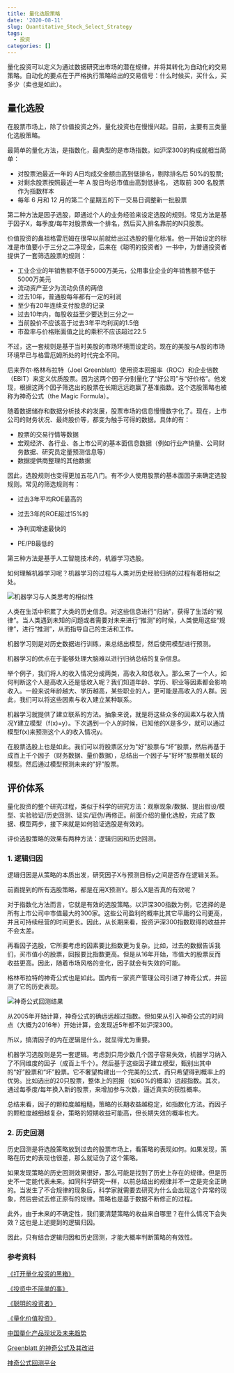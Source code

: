 ```yaml
---
title: 量化选股策略
date: '2020-08-11'
slug: Quantitative_Stock_Select_Strategy
tags:
  - 投资
categories: []
---
```


量化投资可以定义为通过数据研究出市场的潜在规律，并将其转化为自动化的交易策略。自动化的要点在于严格执行策略给出的交易信号：什么时候买，买什么，买多少（卖也是如此）。

## 量化选股

在股票市场上，除了价值投资之外，量化投资也在慢慢兴起。目前，主要有三类量化选股策略。

最简单的量化方法，是指数化，最典型的是市场指数。如沪深300的构成就相当简单：

*  对股票池最近一年的 A日均成交金额由高到低排名，剔除排名后 50%的股票;
* 对剩余股票按照最近一年 A 股日均总市值由高到低排名， 选取前 300 名股票作为指数样本
* 每年 6 月和 12 月的第二个星期五的下一交易日调整新一批股票

第二种方法是因子选股，即通过个人的业务经验来设定选股的规则。常见方法是基于因子X，每季度/每年对股票做一个排名，然后买入排名靠前的N只股票。

价值投资的鼻祖格雷厄姆在很早以前就给出过选股的量化标准。他一开始设定的标准是市值要小于三分之二净现金，后来在《聪明的投资者》一书中，为普通投资者提供了一套筛选股票的规则：

* 工业企业的年销售额不低于5000万美元，公用事业企业的年销售额不低于5000万美元
* 流动资产至少为流动负债的两倍
* 过去10年，普通股每年都有一定的利润
* 至少有20年连续支付股息的记录
* 过去10年内，每股收益至少要达到三分之一
* 当前股价不应该高于过去3年平均利润的1.5倍
* 市盈率与价格账面值之比的乘积不应该超过22.5

不过，这一套规则是基于当时美股的市场环境而设定的。现在的美股与A股的市场环境早已与格雷厄姆所处的时代完全不同。

后来乔尔·格林布拉特（Joel Greenblatt）使用资本回报率（ROC）和企业倍数（EBIT）来定义优质股票。因为这两个因子分别量化了“好公司”与“好价格”。他发现，根据这两个因子筛选出的股票在长期远远跑赢了基准指数。这个选股策略也被称为神奇公式（the Magic Formula）。

随着数据储存和数据分析技术的发展，股票市场的信息慢慢数字化了。现在，上市公司的财务状况、最终股价等，都变为触手可得的数据。具体的有：

* 股票的交易行情等数据
* 宏观经济、各行业、各上市公司的基本面信息数据（例如行业产销量、公司财务数据、研究员定量预测信息等）
* 数据提供商整理的其他数据

因此，选股规则也变得更加五花八门。有不少人使用股票的基本面因子来确定选股规则。常见的筛选规则有：

* 过去3年平均ROE最高的
* 过去3年的ROE超过15%的
* 净利润增速最快的

* PE/PB最低的

第三种方法是基于人工智能技术的，机器学习选股。

如何理解机器学习呢？机器学习的过程与人类对历史经验归纳的过程有着相似之处。

![机器学习与人类思考的相似性](https://i.loli.net/2020/08/11/dFlkzircpmVMxNv.png)

人类在生活中积累了大类的历史信息。对这些信息进行“归纳”，获得了生活的“规律”。当人类遇到未知的问题或者需要对未来进行“推测”的时候，人类使用这些“规律”，进行“推测”，从而指导自己的生活和工作。

机器学习则是对历史数据进行训练，来总结出模型，然后使用模型进行预测。

机器学习的优点在于能够处理大脑难以进行归纳总结的复杂信息。

举个例子，我们将人的收入情况分成两类，高收入和低收入。那么来了一个人，如何判断这个人是高收入还是低收入呢？我们知道年龄、学历、职业等因素都会影响收入。一般来说年龄越大、学历越高，某些职业的人，更可能是高收入的人群。因此，我们可以将这些因素与收入建立某种联系。

机器学习就提供了建立联系的方法。抽象来说，就是将这些众多的因素X与收入情况Y建立模型（f(x)=y）。下次遇到一个人的时候，已知他的X是多少，就可以通过模型f(x)来预测这个人的收入情况y。

在股票选股上也是如此。我们可以将股票区分为"好"股票与“坏”股票，然后再基于成百上千个因子（财务数据、量价数据），总结出一个因子与“好坏”股票相关联的模型。然后通过模型预测未来的"好”股票。

## 评价体系

量化投资的整个研究过程，类似于科学的研究方法：观察现象/数据、提出假设/模型、实验验证/历史回测、证实/证伪/再修正。前面介绍的量化选股，完成了数据、模型两步，接下来就是如何验证选股是有效的。

评价选股策略的效果有两种方法：逻辑归因和历史回测。

### 1. 逻辑归因

逻辑归因是从策略的本质出发，研究因子X与预测目标y之间是否存在逻辑关系。

前面提到的所有选股策略，都是在用X预测Y。那么X是否真的有效呢？

对于指数化方法而言，它就是有效的选股策略。以沪深300指数为例，它选择的是所有上市公司中市值最大的300家。这些公司盈利的概率比其它平庸的公司更高，并且可持续经营的时间更长。因此，从长期来看，投资沪深300指数取得的收益并不会太差。

再看因子选股，它所要考虑的因素要比指数更为复杂。比如，过去的数据告诉我们，买市值小的股票，回报要比指数更高。但是从16年开始，市值大的股票反而收益更高。因此，随着市场风格的变化，因子就会有失效的可能。

格林布拉特的神奇公式也是如此。国内有一家资产管理公司引进了神奇公式，并回测了它的历史表现。

![神奇公式回测结果](https://i.loli.net/2020/08/11/hYPvoyn7mBX8Zdx.png)

从2005年开始计算，神奇公式的确远远超过指数。但如果从引入神奇公式的时间点（大概为2016年）开始计算，会发现近5年都不如沪深300。

所以，搞清因子的内在逻辑是什么，就显得尤为重要。

机器学习选股则是另一套逻辑。考虑到只用少数几个因子容易失效，机器学习纳入了不同维度的因子（成百上千个）。然后基于这些因子建立模型，甄别出其中的“好”股票和“坏”股票。它不奢望构建出一个完美的公式，而只希望得到概率上的优势。比如选出的20只股票，整体上的回报（如60%的概率）远超指数。其次，通过每季度/每年换入新的股票，来增加参与次数，逼近真实的获胜概率。

总结来看，因子的颗粒度越粗糙，策略的长期收益越稳定，如指数化方法。而因子的颗粒度越细越复杂，策略的短期收益可能高，但长期失效的概率也大。

### 2. 历史回测

历史回测是将选股策略放到过去的股票市场上，看策略的表现如何。如果发现，策略在历史的表现也很差，那么就证伪了这个策略。

如果发现策略的历史回测效果很好，那么可能是找到了历史上存在的规律。但是历史不一定能代表未来。如同科学研究一样，以前总结出的规律并不一定是完全正确的。当发生了不合规律的现象后，科学家就需要去研究为什么会出现这个异常的现象，然后尝试去修正原有的规律。策略也是基于数据不断修正的过程。

此外，由于未来的不确定性，我们要清楚策略的收益来自哪里？在什么情况下会失效？这也是上述提到的逻辑归因。

因此，只有结合逻辑归因和历史回测，才能大概率判断策略的有效性。


### 参考资料

[《打开量化投资的黑箱》](https://book.douban.com/subject/10528799/)

[《投资中不简单的事》](https://book.douban.com/subject/27622006/)

[《聪明的投资者》](https://book.douban.com/subject/5243775/)

[《量化价值投资》](https://book.douban.com/subject/30284937/)

[中国量化产品现状及未来趋势](https://mp.weixin.qq.com/s/i8wGbJ1remMTdpJOop3V2g)

[Greenblatt 的神奇公式及其改进](https://zhuanlan.zhihu.com/p/40032563)

[神奇公式回测平台](http://www.shenqigongshi.com/history)

